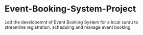 # Event-Booking-System-Project
Led the developemnt of Event Booking System for a local surau to streamline  registration, scheduling and manage event booking
